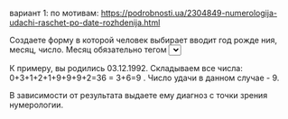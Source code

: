 вариант 1:
по мотивам: https://podrobnosti.ua/2304849-numerologija-udachi-raschet-po-date-rozhdenija.html

Создаете форму в которой человек выбирает вводит год рожде
ния, месяц, число. Месяц обязательно тегом <select>. 

К примеру, вы родились 03.12.1992. Складываем все числа: 0+3+1+2+1+9+9+9+2=36 = 3+6=9 . Число удачи в данном случае - 9.

В зависимости от результата выдаете ему диагноз с точки зрения нумерологии.
